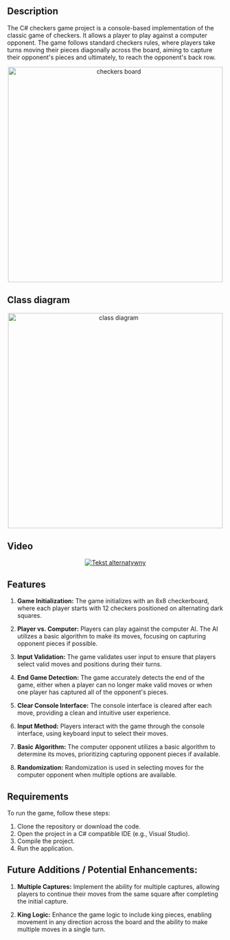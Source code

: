 ## Description

The C# checkers game project is a console-based implementation of the classic game of checkers. It allows a player to play against a computer opponent. The game follows standard checkers rules, where players take turns moving their pieces diagonally across the board, aiming to capture their opponent's pieces and ultimately, to reach the opponent's back row.
<p align="center">
  <img width="500px" alt="checkers board" src="https://github.com/PiotrStus/TextGame/assets/158161675/691dbb28-8f87-4ad2-889b-30ade4af0fa5">
</p>

## Class diagram 
<p align="center">
  <img width="500px" alt="class diagram" src="https://github.com/PiotrStus/Checkers/assets/158161675/65a836bd-feeb-4c40-be56-15b4694cc3d1">
</p>

## Video
<p align="center">
  <a href="https://www.youtube.com/watch?v=2-mso4g1fLw">
    <img src="https://img.youtube.com/vi/2-mso4g1fLw/0.jpg" alt="Tekst alternatywny">
  </a>
</p>

## Features

1. **Game Initialization:** The game initializes with an 8x8 checkerboard, where each player starts with 12 checkers positioned on alternating dark squares.

2. **Player vs. Computer:** Players can play against the computer AI. The AI utilizes a basic algorithm to make its moves, focusing on capturing opponent pieces if possible.

3. **Input Validation:** The game validates user input to ensure that players select valid moves and positions during their turns.

4. **End Game Detection:** The game accurately detects the end of the game, either when a player can no longer make valid moves or when one player has captured all of the opponent's pieces.

5. **Clear Console Interface:** The console interface is cleared after each move, providing a clean and intuitive user experience.

6. **Input Method:** Players interact with the game through the console interface, using keyboard input to select their moves.

7. **Basic Algorithm:** The computer opponent utilizes a basic algorithm to determine its moves, prioritizing capturing opponent pieces if available.

8. **Randomization:** Randomization is used in selecting moves for the computer opponent when multiple options are available.

## Requirements

To run the game, follow these steps:

1. Clone the repository or download the code.
2. Open the project in a C# compatible IDE (e.g., Visual Studio).
3. Compile the project.
4. Run the application.

## Future Additions / Potential Enhancements:

1. **Multiple Captures:** Implement the ability for multiple captures, allowing players to continue their moves from the same square after completing the initial capture.

2. **King Logic:** Enhance the game logic to include king pieces, enabling movement in any direction across the board and the ability to make multiple moves in a single turn.
